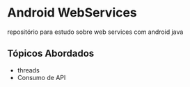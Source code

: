 
# Android WebServices

repositório para estudo sobre web services com android java


## Tópicos Abordados
- threads
- Consumo de API
